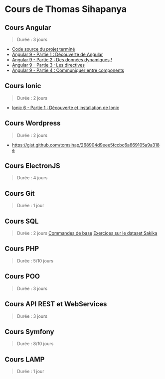 # Cours de Thomas Sihapanya

## Cours Angular

> Durée : 3 jours

- [Code source du projet terminé](Angular/angular-tour-of-heroes)
- [Angular 9 - Partie 1 : Découverte de Angular](Angular/01.md)
- [Angular 9 - Partie 2 : Des données dynamiques !](Angular/02.md)
- [Angular 9 - Partie 3 : Les directives](Angular/03.md)
- [Angular 9 - Partie 4 : Communiquer entre components](Angular/04.md)

## Cours Ionic
> Durée : 2 jours
- [Ionic 6 - Partie 1 : Découverte et installation de Ionic](Ionic/01.md)


## Cours Wordpress
> Durée : 2 jours
 - https://gist.github.com/tomsihap/268904d9eee5fccbc6a669105a9a318e

## Cours ElectronJS
> Durée : 4 jours

## Cours Git
> Durée : 1 jour

## Cours SQL
> Durée : 2 jours
> [Commandes de base](https://gist.github.com/tomsihap/78d0c3fb0fc36239526c5a0fc6941993)
> [Exercices sur le dataset Sakika](https://gist.github.com/tomsihap/1c496f0da611aae2ec1bdc9eca45e06f)
## Cours PHP
> Durée : 5/10 jours

## Cours POO
> Durée : 3 jours

## Cours API REST et WebServices
> Durée : 3 jours

## Cours Symfony
> Durée : 8/10 jours

## Cours LAMP
> Durée  : 1 jour
